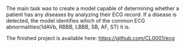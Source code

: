 The main task was to create a model capable of determining whether a patient has any diseases by analyzing their ECG record. If a disease is detected, the model identifies which of the common ECG abnormalities(1dAVb, RBBB, LBBB, SB, AF, ST) it is.

The finished project is available here:
https://github.com/CL0001/ecg
